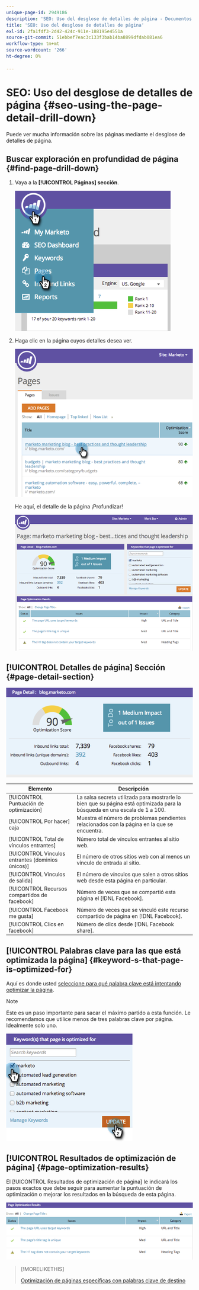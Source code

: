 ```yaml
---
unique-page-id: 2949186
description: 'SEO: Uso del desglose de detalles de página - Documentos de Marketo: documentación del producto'
title: 'SEO: Uso del desglose de detalles de página'
exl-id: 2fa1fdf3-2d42-424c-911e-188195e4551a
source-git-commit: 51ebbef7eac3c133f3bab14ba8899dfdab081ea6
workflow-type: tm+mt
source-wordcount: '266'
ht-degree: 0%

---
```


# SEO: Uso del desglose de detalles de página {#seo-using-the-page-detail-drill-down}

Puede ver mucha información sobre las páginas mediante el desglose de detalles de página.

## Buscar exploración en profundidad de página {#find-page-drill-down}

1. Vaya a la **[!UICONTROL Páginas] sección**.

   ![](assets/image2014-9-17-21-3a54-3a53.png)

1. Haga clic en la página cuyos detalles desea ver.

   ![](assets/image2014-9-17-21-3a54-3a58.png)

   He aquí, el detalle de la página ¡Profundizar!

   ![](assets/image2014-9-17-21-3a55-3a2.png)

## [!UICONTROL Detalles de página] Sección {#page-detail-section}

![](assets/image2014-9-17-21-3a55-3a46.png)

| Elemento | Descripción |
|---|---|
| [!UICONTROL Puntuación de optimización] | La salsa secreta utilizada para mostrarle lo bien que su página está optimizada para la búsqueda en una escala de 1 a 100. |
| [!UICONTROL Por hacer] caja | Muestra el número de problemas pendientes relacionados con la página en la que se encuentra. |
| [!UICONTROL Total de vínculos entrantes] | Número total de vínculos entrantes al sitio web. |
| [!UICONTROL Vínculos entrantes (dominios únicos)] | El número de otros sitios web con al menos un vínculo de entrada al sitio. |
| [!UICONTROL Vínculos de salida] | El número de vínculos que salen a otros sitios web desde esta página en particular. |
| [!UICONTROL Recursos compartidos de facebook] | Número de veces que se compartió esta página el [!DNL Facebook]. |
| [!UICONTROL Facebook me gusta] | Número de veces que se vinculó este recurso compartido de página en [!DNL Facebook]. |
| [!UICONTROL Clics en facebook] | Número de clics desde [!DNL Facebook share]. |

## [!UICONTROL Palabras clave para las que está optimizada la página] {#keyword-s-that-page-is-optimized-for}

Aquí es donde usted [seleccione para qué palabra clave está intentando optimizar la página](/help/marketo/product-docs/additional-apps/seo/keywords/seo-optimize-specific-pages-with-targeted-keywords.md).

>[!NOTE]
>
>Este es un paso importante para sacar el máximo partido a esta función. Le recomendamos que utilice menos de tres palabras clave por página. Idealmente solo uno.

![](assets/image2014-9-17-21-3a56-3a35.png)

## [!UICONTROL Resultados de optimización de página] {#page-optimization-results}

El [!UICONTROL Resultados de optimización de página] le indicará los pasos exactos que debe seguir para aumentar la puntuación de optimización o mejorar los resultados en la búsqueda de esta página.

![](assets/image2014-9-17-21-3a56-3a41.png)

>[!MORELIKETHIS]
>
>[Optimización de páginas específicas con palabras clave de destino](/help/marketo/product-docs/additional-apps/seo/keywords/seo-optimize-specific-pages-with-targeted-keywords.md)
